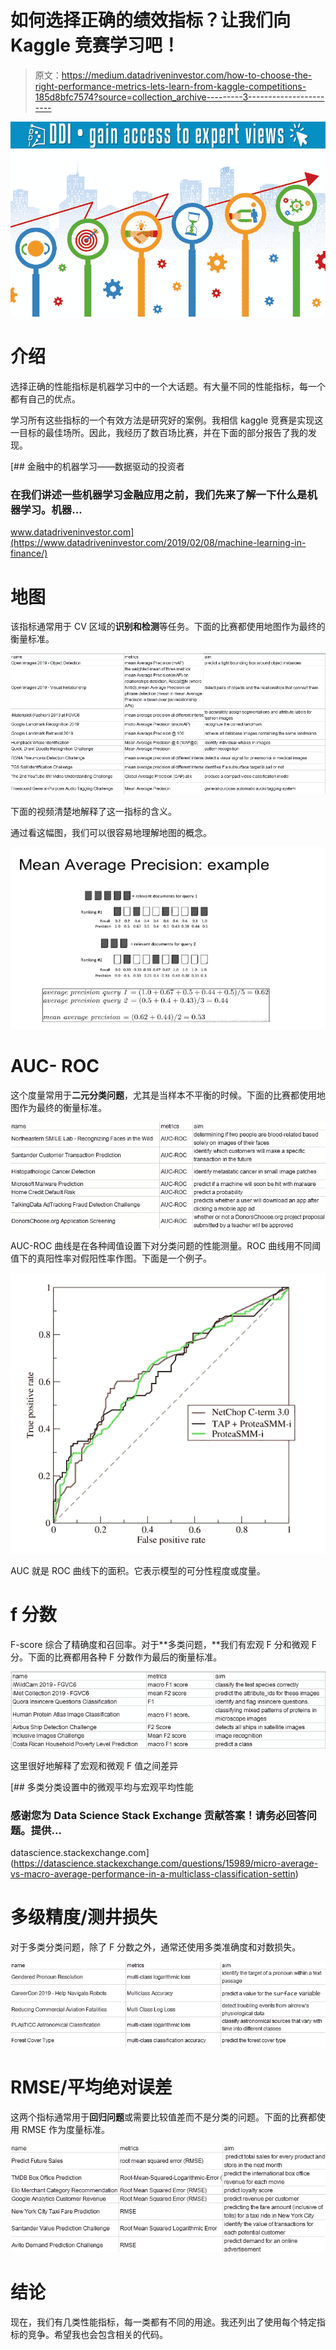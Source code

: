 # 如何选择正确的绩效指标？让我们向 Kaggle 竞赛学习吧！

> 原文：<https://medium.datadriveninvestor.com/how-to-choose-the-right-performance-metrics-lets-learn-from-kaggle-competitions-185d8bfc7574?source=collection_archive---------3----------------------->

[![](img/79ff85283274a8279ff0f35b676ddbeb.png)](http://www.track.datadriveninvestor.com/1B9E)![](img/d39d10eaa639d7f88f169a49b2611863.png)

# 介绍

选择正确的性能指标是机器学习中的一个大话题。有大量不同的性能指标，每一个都有自己的优点。

学习所有这些指标的一个有效方法是研究好的案例。我相信 kaggle 竞赛是实现这一目标的最佳场所。因此，我经历了数百场比赛，并在下面的部分报告了我的发现。

[](https://www.datadriveninvestor.com/2019/02/08/machine-learning-in-finance/) [## 金融中的机器学习——数据驱动的投资者

### 在我们讲述一些机器学习金融应用之前，我们先来了解一下什么是机器学习。机器…

www.datadriveninvestor.com](https://www.datadriveninvestor.com/2019/02/08/machine-learning-in-finance/) 

# 地图

该指标通常用于 CV 区域的**识别和检测**等任务。下面的比赛都使用地图作为最终的衡量标准。

![](img/6b90bd4dd97f4237357f9d214fd9f823.png)

下面的视频清楚地解释了这一指标的含义。

通过看这幅图，我们可以很容易地理解地图的概念。

![](img/ea308683ccf02eb65ed0e1a90d0c3c35.png)

# AUC- **ROC**

这个度量常用于**二元分类问题**，尤其是当样本不平衡的时候。下面的比赛都使用地图作为最终的衡量标准。

![](img/68fae72a938dfb3241d200ceee3ab4b8.png)

AUC-ROC 曲线是在各种阈值设置下对分类问题的性能测量。ROC 曲线用不同阈值下的真阳性率对假阳性率作图。下面是一个例子。

![](img/7185bfba770974df5e708e114b0c2823.png)

AUC 就是 ROC 曲线下的面积。它表示模型的可分性程度或度量。

# f 分数

F-score 综合了精确度和召回率。对于**多类问题，**我们有宏观 F 分和微观 F 分。下面的比赛都用各种 F 分数作为最后的衡量标准。

![](img/9738f7f571e330be5e2e4c4c15c47aa3.png)

这里很好地解释了宏观和微观 F 值之间差异

[](https://datascience.stackexchange.com/questions/15989/micro-average-vs-macro-average-performance-in-a-multiclass-classification-settin) [## 多类分类设置中的微观平均与宏观平均性能

### 感谢您为 Data Science Stack Exchange 贡献答案！请务必回答问题。提供…

datascience.stackexchange.com](https://datascience.stackexchange.com/questions/15989/micro-average-vs-macro-average-performance-in-a-multiclass-classification-settin) 

# 多级精度/测井损失

对于多类分类问题，除了 F 分数之外，通常还使用多类准确度和对数损失。

![](img/86c8912776b3cfbf4455626c5c5af949.png)

# RMSE/平均绝对误差

这两个指标通常用于**回归问题**或需要比较值差而不是分类的问题。下面的比赛都使用 RMSE 作为度量标准。

![](img/6ab42a7363f5428f4a1d0c7969e82bc7.png)

# 结论

现在，我们有几类性能指标，每一类都有不同的用途。我还列出了使用每个特定指标的竞争。希望我也会包含相关的代码。